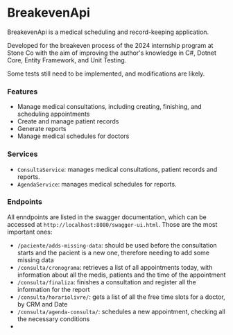 

BreakevenApi
================

BreakevenApi is a medical scheduling and record-keeping application.

Developed for the breakeven process of the 2024 internship program at Stone Co with the aim of improving the author's knowledge in C#, Dotnet Core, Entity Framework, and Unit Testing.

Some tests still need to be implemented, and modifications are likely.



### Features

* Manage medical consultations, including creating, finishing, and scheduling appointments
* Create and manage patient records
* Generate reports
* Manage medical schedules for doctors

### Services

* `ConsultaService`: manages medical consultations, patient records and reports.
* `AgendaService`: manages medical schedules for reports.

### Endpoints

All enndpoints are listed in the swagger documentation, which can be accessed at `http://localhost:8080/swagger-ui.html`.
Those are the most important ones:

* `/paciente/adds-missing-data`: should be used before the consultation starts and the pacient is a new one, therefore needing to add some missing data
* `/consulta/cronograma`: retrieves a list of all appointments today, with information about all the medis, patients and the time of the appointment
* `/consulta/finaliza`: finishes a consultation and register all the information for the report
* `/consulta/horariolivre/`: gets a list of all the free time slots for a doctor, by CRM and Date
* `/consulta/agenda-consulta/`: schedules a new appointment, checking all the necessary conditions
* 





